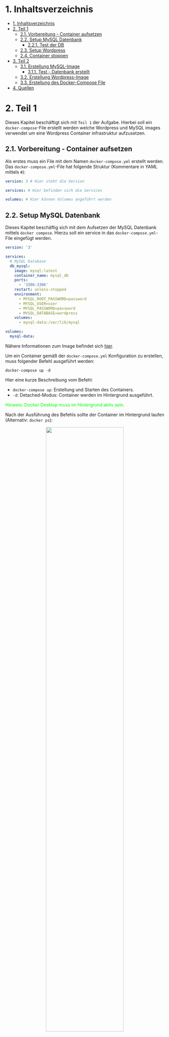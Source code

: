 # 1. Inhaltsverzeichnis
- [1. Inhaltsverzeichnis](#1-inhaltsverzeichnis)
- [2. Teil 1](#2-teil-1)
  - [2.1. Vorbereitung - Container aufsetzen](#21-vorbereitung---container-aufsetzen)
  - [2.2. Setup MySQL Datenbank](#22-setup-mysql-datenbank)
    - [2.2.1. Test der DB](#221-test-der-db)
  - [2.3. Setup Wordpress](#23-setup-wordpress)
  - [2.4. Container stoppen](#24-container-stoppen)
- [3. Teil 2](#3-teil-2)
  - [3.1. Erstellung MySQL-Image](#31-erstellung-mysql-image)
    - [3.1.1. Test - Datenbank erstellt](#311-test---datenbank-erstellt)
  - [3.2. Erstellung Wordpress-Image](#32-erstellung-wordpress-image)
  - [3.3. Erstellung des Docker-Compose File](#33-erstellung-des-docker-compose-file)
- [4. Quellen](#4-quellen)

# 2. Teil 1

Dieses Kapitel beschäftigt sich mit `Teil 1` der Aufgabe. Hierbei soll ein `docker-compose`-File erstellt werden welche Wordpress und MySQL images verwendet um eine Wordpress Container infrastruktur aufzusetzen. 

## 2.1. Vorbereitung - Container aufsetzen

Als erstes muss ein File mit dem Namen `docker-compose.yml` erstellt werden. Das `docker-compose.yml`-File hat folgende Struktur (Kommentare in YAML mittels `#`):
```YAML
version: 3 # Hier steht die Version

services: # Hier befinden sich die Services

volumes: # Hier können Volumes angeführt werden 
``` 

## 2.2. Setup MySQL Datenbank

Dieses Kapitel beschäftig sich mit dem Aufsetzen der MySQL Datenbank mittels `docker compose`.
Hierzu soll ein service in das `docker-compose.yml`-File eingefügt werden.
```YAML
version: '3'

services: 
  # MySQL Database
  db_mysql: 
    image: mysql:latest
    container_name: mysql_db
    ports:
      - '3306:3306'
    restart: unless-stopped
    environment:
      - MYSQL_ROOT_PASSWORD=password
      - MYSQL_USER=user
      - MYSQL_PASSWORD=password
      - MYSQL_DATABASE=wordpress
    volumes:
      - mysql-data:/var/lib/mysql

volumes:
  mysql-data:
```
Nähere Informationen zum Image befindet sich [hier](https://hub.docker.com/_/mysql).

Um ein Container gemäß der `docker-compose.yml` Konfiguration zu erstellen, muss folgender Befehl ausgeführt werden:
```
docker-compose up -d
```
Hier eine kurze Beschreibung vom Befehl:
- `docker-compose up`: Erstellung und Starten des Containers.
- `-d`: Detached-Modus: Container werden im Hintergrund ausgeführt.

<span style="color:lime"> Hinweis: Docker Desktop muss im Hintergrund aktiv sein. </span>

Nach der Ausführung des Befehls sollte der Container im Hintergrund laufen (Alternativ: `docker ps`):
<p align="center">
  <img width="70%" src="md-images/Part1/Docker-Desktop/Docker-Desktop-1.png">
</p>


### 2.2.1. Test der DB

Um zu überprüfen ob die Datenbank läuft kann folgender Befehl ausgeführt werden

```
docker exec -it mysql_db mysql -u user -p
```
Hier eine kurze Beschreibung vom Befehl:
- `docker exec`: Befehl innerhalb des Containers ausführen.
- `-it`: Für eine interakive Session
- `mysql_db`: Name des Containers (hier: mysql_db => siehe YAML-File)
- `mysql -u user -p`: Der Befehl, der innerhalb des Containers ausgeführt wird (hier: Verbinde dich mit dem Benutzer `user` und einen Passwort). 

Anschließend wird man aufgefordert das Passwort einzugeben (Definiert unter environment => hier: password).

Anschließend kommt man zum `MySQL monitor`:

<p align="center">
  <img src="md-images/Part1/MySQL/MySQL-CLI.png">
</p>

Um zu überprüfen, ob die `wordpress`-Datenbank auch existiert, kann folgender Befehl ausgeführt werden:
```SQL
SHOW DATABASES;
```
Die Ausgabe sollte wie folgt sein:
<p align="center">
  <img src="md-images/Part1/MySQL/MySQL-databases.png">
</p>

## 2.3. Setup Wordpress

Dieses Kapitel beschäftig sich mit dem Aufsetzen der MySQL Datenbank mittels `docker compose`.
Hierzu soll ein service in das `docker-compose.yml`-File eingefügt werden.
```YAML
version: '3'

services: 
  # MySQL Database
  db_mysql: 
    image: mysql:latest
    container_name: mysql_db
    ports:
      - '3306:3306'
    restart: unless-stopped
    environment:
      - MYSQL_ROOT_PASSWORD=password
      - MYSQL_USER=user
      - MYSQL_PASSWORD=password
      - MYSQL_DATABASE=wordpress
    volumes:
      - mysql-data:/var/lib/mysql
    
  # Wordpress
  wordpress:
    image: wordpress:latest
    container_name: wordpress_web
    ports: 
      - '8080:80'
    environment:
      - WORDPRESS_DB_HOST=db_mysql:3306
      - WORDPRESS_DB_USER=user
      - WORDPRESS_DB_PASSWORD=password
      - WORDPRESS_DB_NAME=wordpress
    volumes:
      - wordpress-data:/var/www/html
      
volumes:
  mysql-data:
  wordpress-data:
```

Nähere Informationen zum Image befindet sich [hier](https://hub.docker.com/_/wordpress).

Anschließend muss erneut folgender Befehl ausgeführt werden um den Container zu starten:
```
docker-compose up -d
```
Nach der Ausführung sollten beide Container laufen (Alternativ: `docker ps`):

<p align="center">
  <img width="70%" src="md-images/Part1/Docker-Desktop/Docker-Desktop-2.png">
</p>

Wordpress sollte nun unter [http://localhost:8080](http://localhost:8080) erreichbar sein.

<p align="center">
  <img width="70%" src="md-images/Part1/Wordpress/Wordpress-installation-1.png">
</p>

Anschließend muss man eine Sprache auswählen.

<p align="center">
  <img width="70%" src="md-images/Part1/Wordpress/Wordpress-installation-2.png">
</p>

Danach muss man benötigte Informationen für die Webseite angeben.

<p align="center">
  <img width="70%" src="md-images/Part1/Wordpress/Wordpress-installation-3.png">
</p>

Nachdem den Installationsprozess durchgeführt wurde, muss man sich anmelden.
Anschließend wird man zu dashboard weitergeleitet.

<p align="center">
  <img width="70%" src="md-images/Part1/Wordpress/Wordpress-dashboard.png">
</p>

## 2.4. Container stoppen
```
docker-compose stop
```
Dieser Befehl stoppt alle Container.

# 3. Teil 2

Dieses Kapitel beschäftigt sich mit `Teil 2` der Aufgabe. Hierbei sollen eigene Images erstellt werden.

## 3.1. Erstellung MySQL-Image

Für die Erstellung von einen Image wird ein sogennante `Dockerfile` benötigt.
Das `Dockerfile` für MySQL könnte unter anderem wie folgt aussehen:

```Dockerfile
# Base Image
FROM debian:buster

# Environment variables
ENV MYSQL_ROOT_PASSWORD=root
ENV MYSQL_USER=user
ENV MYSQL_PASSWORD=password
ENV MYSQL_DATABASE=wordpress

# Install MariaDB Server
RUN apt-get update
RUN apt-get install -y mariadb-server 
RUN rm -rf /var/lib/apt/lists/*

# Create Directoty & Grant Access
RUN mkdir -p /var/run/mysqld /var/lib/mysql
RUN chmod 1777 /var/run/mysqld /var/lib/mysql

# Define Volume
VOLUME /var/lib/mysql/

# Init Database
RUN service mysql start \
    && mysqladmin -uroot password $MYSQL_ROOT_PASSWORD \
    && mysql --user=root --password=$MYSQL_ROOT_PASSWORD -e "CREATE DATABASE IF NOT EXISTS ${MYSQL_DATABASE};" \
    && mysql --user=root --password=$MYSQL_ROOT_PASSWORD -e "GRANT ALL PRIVILEGES ON ${MYSQL_DATABASE}.* TO '${MYSQL_USER}'@'%' IDENTIFIED BY '${MYSQL_PASSWORD}';" \
    && mysql --user=root --password=$MYSQL_ROOT_PASSWORD -e "FLUSH PRIVILEGES;"

# Expose port to 3306/tcp
EXPOSE 3306/tcp

# Run Command
CMD "mysqld"
```
Als Basis-Image wurde `debian` genommen. Danach wurden mittels `ENV` die Umgebungsvariablen definiert nach (`key=value`)-Pairs. Anschließend wird der `mariadb-server` mittels `apt` installiert. Für die Datenbank muss ein Verzeichnis angelegt werden. Das Volume wird mittels `VOLUME` definiert. Danach wird die Datenbank aufgesetzt und die Berechtigungen vergeben. Damit die Container 'nach außen' kommunizieren wird der `PORT` `3306/TCP` ausgesetzt. Zu guter Letzt wird der Befehl `mysqld` ausgeführt.

Nach dem das Dockerfile erstellt wurde kann das Image gebuildet werden mittels:
```
docker build -t mysql-database .
```
Hier eine kurze Beschreibung vom Befehl:
- `docker build`: Builden des Images
- `-t mysql-database`: Image-Tag (hier: mysql_database)
- `.` : Pfad zum `Dockerfile`. Achtung Verzeichnis! Der `.` repräsentiert das aktuelle Verzeichnis.

<span style="color:lime"> Hinweis: Sofern sich das Dockerfile ändert miss dass Image neu gebaut werden. </span>

<p align="center">
  <img width="70%" src="md-images/Part2/Docker-Desktop/Docker-Images.png">
</p>

Um ein Container mit den erstellten Image zu erstellen wird folgender Befehl verwendet: 
```
docker run -d -p 3306:3306 --name mysql-container mysql-database
```
Hier eine kurze Beschreibung vom Befehl:
- `docker run`: Zur Erstellung und Ausführung des Containers
- `-d`: Detached-Modus: Container werden im Hintergrund ausgeführt.
- `-p 3306:3306`: Port Mapping von 3306 auf 3306
- `--name mysql-container`: Der Name vom Container
- `mysql-database`: Das Image als Fundament für den Container.

Dannach sollte der Container aktiv sein. Um den Container auszuführen wird folgender Befehl verwendet:
```
docker exec -it mysql-container mysql -uroot -p  
```
Hier eine kurze Beschreibung vom Befehl:
- `docker exec`: Führe den Container aus
- `-it`: Interaktiver Modus
- `mysql-container`: Name des Containers

Nach der Einabe des Passworts, kann der `MariaDB monitor` verwendet werden.

### 3.1.1. Test - Datenbank erstellt
Um zu verifizieren ob die Datenbank erstellt wurde muss folgender Befehl in `MariaDB` verwendet werden 
```SQL
SHOW DATABASES;
```
Die Ausgabe sollte wie folgt sein:

<p align="center">
  <img src="md-images/Part2/MySQL/MariaDB-database-table.png">
</p>

## 3.2. Erstellung Wordpress-Image

Auch hier ist ein eigenes `Dockerfile` zu erstellen: 

```Dockerfile
# Base Image
FROM debian:buster

# Environment variables
ENV WORDPRESS_DB_HOST=localhost:3306
ENV WORDPRESS_DB_USER=user
ENV WORDPRESS_DB_PASSWORD=password
ENV WORDPRESS_DB_NAME=wordpress
ENV DEBIAN_FRONTEND noninteractive

# Install Packages 
RUN apt-get update && \
    apt-get install -y \
    apache2 \
    libapache2-mod-php \
    php \
    php-curl \
    php-gd \
    php-mbstring \
    php-mysql \
    php-xml \
    php-xmlrpc \
    unzip \
    wget \
    && rm -rf /var/lib/apt/lists/*

# Set Working Directory
WORKDIR /var/www/html

# Setup Website
RUN wget -O wordpress.zip https://wordpress.org/latest.zip && \
    unzip wordpress.zip && \
    rm wordpress.zip && \ 
    chown -R www-data:www-data /var/www/html

# Define Volume 
VOLUME /var/www/html

# Expose Port to 80/tcp
EXPOSE 80/tcp

# Runn Command
CMD ["/usr/sbin/apache2ctl", "-D", "FOREGROUND"]
```

Dannach wird wie vorhin das Image erstellt mittels (wobei hier der Image-Name `wordpress_web` ist):
```
docker build -t wordpress_web .
```

<p align="center">
  <img width="70%" src="md-images/Part2/Docker-Desktop/Docker-Images-2.png">
</p>

Anschließend kann der Container mit dem erstelleten Image erstellt werden (hier kein Containername angegeben):
```
docker run -p 8080:80 -v wordpress-data:/var/www/html/wp-content wordpress_web
```

<p align="center">
  <img width="70%" src="md-images/Part2/Docker-Desktop/Docker-Desktop-2.png">
</p>


Die Seite kann unter [http://localhost:8080/](http://localhost:8080/) erreicht werden.

<p align="center">
  <img width="70%" src="md-images/Part2/Apache2-Debian-Default-Page.png">
</p>


## 3.3. Erstellung des Docker-Compose File

Docker-Compose Files helfen dabei, mehrere Containerinstanzen zu erstellen. Nachfolgend befindet sich das `docker-compose`-File welches die vorhin erstellten Images verwendet.

```YAML
version: '3'

services:
  wordpress:
    image: wordpress_web:latest  
    ports:
      - "8080:80"
    volumes:
      - wordpress-data:/var/www/html/wp-content
    depends_on:
      - mariadb

  mariadb:
    image: mysql-database:latest  
    environment:
      MYSQL_ROOT_PASSWORD: root
      MYSQL_USER: user
      MYSQL_PASSWORD: password
      MYSQL_DATABASE: wordpress
    volumes:
      - mariadb-data:/var/lib/mysql

volumes:
  wordpress-data:
  mariadb-data:
```

Mittels `docker-compose up -d` können die Container gestartet werden: 

<p align="center">
  <img width="70%" src="md-images/Part2/Docker-Desktop/Docker-Desktop-3.png">
</p>

# 4. Quellen
Docker-Hub: [https://hub.docker.com/](https://hub.docker.com/)

MySQL-Image: [https://hub.docker.com/_/mysql](https://hub.docker.com/_/mysql)

Wordpress-Image: [https://hub.docker.com/_/wordpress](https://hub.docker.com/_/wordpress)

Debian-Image: [https://hub.docker.com/_/debian/](https://hub.docker.com/_/debian/)

Tutorial MySQL: [https://www.digitalocean.com/community/tutorials/how-to-install-linux-apache-mysql-php-lamp-stack-on-ubuntu-16-04](https://www.digitalocean.com/community/tutorials/how-to-install-linux-apache-mysql-php-lamp-stack-on-ubuntu-16-04)

Tutorial Wordpress: [https://www.digitalocean.com/community/tutorials/how-to-install-wordpress-with-lamp-on-ubuntu-16-04](https://www.digitalocean.com/community/tutorials/how-to-install-wordpress-with-lamp-on-ubuntu-16-04)
